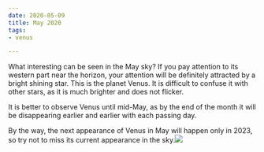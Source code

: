 ```yaml
---
date: 2020-05-09
title: May 2020
tags:
- venus

---
```

What interesting can be seen in the May sky? If you pay attention to its western part near the horizon, your attention will be definitely attracted by a bright shining star. This is the planet Venus. It is difficult to confuse it with other stars, as it is much brighter and does not flicker.  
  
It is better to observe Venus until mid-May, as by the end of the month it will be disappearing earlier and earlier with each passing day.  
  
By the way, the next appearance of Venus in May will happen only in 2023, so try not to miss its current appearance in the sky.![](/images/venus.png)